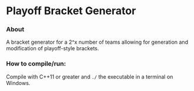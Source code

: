 # Playoff Bracket Generator #

### About
A bracket generator for a 2^x number of teams allowing for generation and modification of playoff-style brackets.

### How to compile/run:
Compile with C++11 or greater and `./` the executable in a terminal on Windows.
